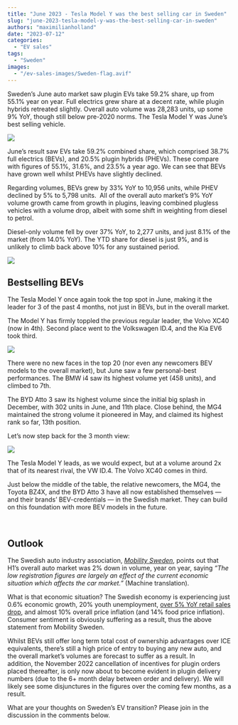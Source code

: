 ```yaml
---
title: "June 2023 - Tesla Model Y was the best selling car in Sweden"
slug: "june-2023-tesla-model-y-was-the-best-selling-car-in-sweden"
authors: "maximilianholland"
date: "2023-07-12"
categories:
  - "EV sales"
tags:
  - "Sweden"
images:
  - "/ev-sales-images/Sweden-flag.avif"
---
```


Sweden’s June auto market saw plugin EVs take 59.2% share, up from 55.1% year on year. Full electrics grew share at a decent rate, while plugin hybrids retreated slightly. Overall auto volume was 28,283 units, up some  9% YoY, though still below pre-2020 norms. The Tesla Model Y was June’s best selling vehicle.

![](ev-sales-images/2023-06-Sweden-Passenger-Auto-Registrations.avif)

June’s result saw EVs take 59.2% combined share, which comprised 38.7% full electrics (BEVs), and 20.5% plugin hybrids (PHEVs). These compare with figures of 55.1%, 31.6%, and 23.5% a year ago. We can see that BEVs have grown well whilst PHEVs have slightly declined.

Regarding volumes, BEVs grew by 33% YoY to 10,956 units, while PHEV declined by 5% to 5,798 units.  All of the overall auto market’s 9% YoY volume growth came from growth in plugins, leaving combined plugless vehicles with a volume drop, albeit with some shift in weighting from diesel to petrol.

Diesel-only volume fell by over 37% YoY, to 2,277 units, and just 8.1% of the market (from 14.0% YoY). The YTD share for diesel is just 9%, and is unlikely to climb back above 10% for any sustained period.

![](ev-sales-images/2023-06-Sweden-Monthly-Powertrain-Market-Share.avif)

## Bestselling BEVs

The Tesla Model Y once again took the top spot in June, making it the leader for 3 of the past 4 months, not just in BEVs, but in the overall market.

The Model Y has firmly toppled the previous regular leader, the Volvo XC40 (now in 4th). Second place went to the Volkswagen ID.4, and the Kia EV6 took third.

![](ev-sales-images/2023-06-Sweden-Top-BEVs.avif)

There were no new faces in the top 20 (nor even any newcomers BEV models to the overall market), but June saw a few personal-best performances. The BMW i4 saw its highest volume yet (458 units), and climbed to 7th.

The BYD Atto 3 saw its highest volume since the initial big splash in December, with 302 units in June, and 11th place. Close behind, the MG4 maintained the strong volume it pioneered in May, and claimed its highest rank so far, 13th position.

Let’s now step back for the 3 month view:

![](ev-sales-images/2023-06-Sweden-Top-BEVs-Trailing-Qtr.avif)

The Tesla Model Y leads, as we would expect, but at a volume around 2x that of its nearest rival, the VW ID.4. The Volvo XC40 comes in third.

Just below the middle of the table, the relative newcomers, the MG4, the Toyota BZ4X, and the BYD Atto 3 have all now established themselves — and their brands’ BEV-credentials — in the Swedish market. They can build on this foundation with more BEV models in the future.

 

## Outlook

The Swedish auto industry association, [_Mobility Sweden_](https://mobilitysweden.se/statistik/Nyregistreringar_per_manad_1/nyregistreringar-2023_3/svag-personbilsmarknad-under-forsta-halvaret-medan-tunga-lastbilar-vaxer-starkt), points out that H1’s overall auto market was 2% down in volume, year on year, saying _“The low registration figures are largely an effect of the current economic situation which affects the car market.”_ (Machine translation).

What is that economic situation? The Swedish economy is experiencing just 0.6% economic growth, 20% youth unemployment, [over 5% YoY retail sales drop](https://tradingeconomics.com/sweden/indicators), and almost 10% overall price inflation (and 14% food price inflation). Consumer sentiment is obviously suffering as a result, thus the above statement from Mobility Sweden.

Whilst BEVs still offer long term total cost of ownership advantages over ICE equivalents, there’s still a high price of entry to buying any new auto, and the overall market’s volumes are forecast to suffer as a result. In addition, the November 2022 cancellation of incentives for plugin orders placed thereafter, is only now about to become evident in plugin delivery numbers (due to the 6+ month delay between order and delivery). We will likely see some disjunctures in the figures over the coming few months, as a result.

What are your thoughts on Sweden’s EV transition? Please join in the discussion in the comments below.
